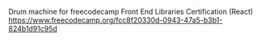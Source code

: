 Drum machine for freecodecamp Front End Libraries Certification (React) https://www.freecodecamp.org/fcc8f20330d-0943-47a5-b3b1-824b1d91c95d

